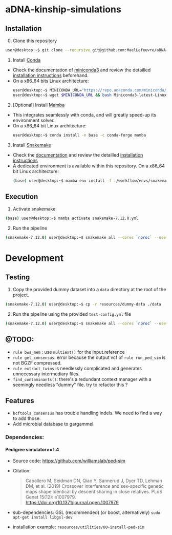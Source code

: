 # aDNA-kinship-simulations

## Installation

0. Clone this repository
  ```Bash
  user@desktop:~$ git clone --recursive git@github.com:MaelLefeuvre/aDNA-kinship-simulations.git
  ```

1. Install [Conda](https://docs.conda.io/en/latest/)
  - Check the documentation of [miniconda3](https://docs.conda.io/en/latest/miniconda.html) and review the detailled [installation instructions](https://docs.conda.io/projects/conda/en/latest/user-guide/install/index.html) beforehand.
  - On a x86_64 bits Linux architecture:
    ```Bash
    user@desktop:~$ MINICONDA_URL="https://repo.anaconda.com/miniconda/Miniconda3-latest-Linux-x86_64.sh"
    user@desktop:~$ wget $MINICONDA_URL && bash Miniconda3-latest-Linux-x86_64.sh
    ```

2. [Optional] Install [Mamba](https://github.com/mamba-org/mamba)
  - This integrates seamlessly with conda, and will greatly speed-up its environment solver.
  - On a x86_64 bit Linux architecture:
    ```Bash
    user@desktop:~$ conda install -n base -c conda-forge mamba
    ```

3. Install [Snakemake](https://snakemake.github.io/)
  - Check the [documentation](https://snakemake.readthedocs.io/en/stable/) and review the detailled [installation instructions](https://snakemake.readthedocs.io/en/stable/getting_started/installation.html)
  - A dedicated environment is available within this repository. On a x86_64 bit Linux architecture:
    ```Bash
    (base) user@desktop:~$ mamba env install -f ./workflow/envs/snakemake-7.12.0.yml
    ```

## Execution
1. Activate snakemake
  ```Bash
  (base) user@desktop:~$ mamba activate snakemake-7.12.0.yml
  ``` 
2. Run the pipeline  
  ```Bash
  (snakemake-7.12.0) user@desktop:~$ snakemake all --cores `nproc` --use-conda --conda-frontend mamba
  ```

# Development

## Testing
1. Copy the provided dummy dataset into a `data` directory at the root of the project.
  ```Bash
  (snakemake-7.12.0) user@desktop:~$ cp -r resources/dummy-data ./data
  ```
2. Run the pipeline using the provided `test-config.yml` file
  ```Bash
  (snakemake-7.12.0) user@desktop:~$ snakemake all --cores `nproc` --use-conda --conda-frontend mamba --configfile config/test-config.yml
  ```


## @TODO:
- `rule bwa_mem` : use `multiext()` for the input.reference
- `rule get_consensus`: error because the output vcf of `rule run_ped_sim` is not BGZF compressed.
- `rule extract_twins` is needlessly complicated and generates unnecessary intermediary files.
- `find_contaminants()`: there's a redundant context manager with a seemingly needless "dummy" file. try to refactor this ? 

## Features

- `bcftools consensus` has trouble handling indels. We need to find a way to add those.
- Add microbial database to gargammel.

### Dependencies:
#### Pedigree simulator>=1.4
 - Source code: https://github.com/williamslab/ped-sim
 - Citation:
     > Caballero M, Seidman DN, Qiao Y, Sannerud J, Dyer TD, Lehman DM, et al. (2019) Crossover interference and sex-specific genetic maps shape identical by descent sharing in close relatives. PLoS Genet 15(12): e1007979. https://doi.org/10.1371/journal.pgen.1007979

 - sub-dependencies: GSL (recommended) (or boost, alternatively)
   `sudo apt-get install libgsl-dev`
 
 - installation example: `resources/utilities/00-install-ped-sim`
